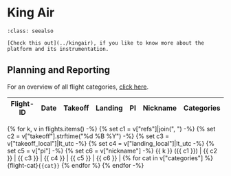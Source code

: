 <!-- This file was created automatically -->
# King Air

```{admonition} Background information
:class: seealso

[Check this out](../kingair), if you like to know more about the platform and its instrumentation.
```

## Planning and Reporting

For an overview of all flight categories, [click here](flight_categories).

Flight-ID | Date | Takeoff | Landing | PI | Nickname | Categories
--- | --- | --- | --- | --- | --- | ---
{% for k, v in flights.items() -%}
{% set c1 = v["refs"]|join(", ") -%}
{% set c2 = v["takeoff"].strftime("%d %B %Y") -%}
{% set c3 = v["takeoff_local"]|lt_utc -%}
{% set c4 = v["landing_local"]|lt_utc -%}
{% set c5 = v["pi"] -%}
{% set c6 = v["nickname"] -%}
{{ k }} ({{ c1 }}) | {{ c2 }} | {{ c3 }} | {{ c4 }} | {{ c5 }} | {{ c6 }} | {% for cat in v["categories"] %}{flight-cat}`{{cat}}` {% endfor %}
{% endfor -%}
